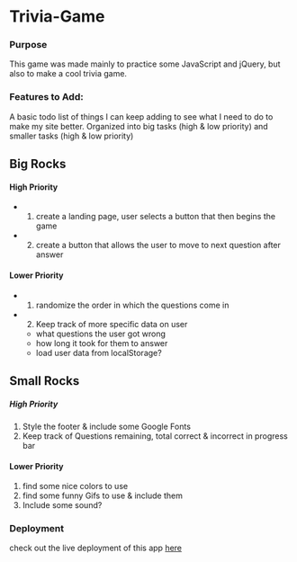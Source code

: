 # Trivia-Game

### Purpose

This game was made mainly to practice some JavaScript and jQuery,
but also to make a cool trivia game.

### Features to Add:
A basic todo list of things I can keep adding to see what I need to do to make my site better.
Organized into big tasks (high & low priority) and smaller tasks (high & low priority)

## Big Rocks
#### High Priority ####
  + 1. create a landing page, user selects a button that then begins the game
  + 2. create a button that allows the user to move to next question after answer
#### Lower Priority ####
  + 1. randomize the order in which the questions come in
  + 2. Keep track of more specific data on user
    * what questions the user got wrong
    * how long it took for them to answer
    * load user data from localStorage?


## Small Rocks
##### High Priority #####
  1. Style the footer & include some Google Fonts
  2. Keep track of Questions remaining, total correct & incorrect in progress bar
#### Lower Priority ####
  1. find some nice colors to use
  2. find some funny Gifs to use & include them
  3. Include some sound?

### Deployment

check out the live deployment of this app
[here](https://github.com/thechutrain/Trivia-Game)
